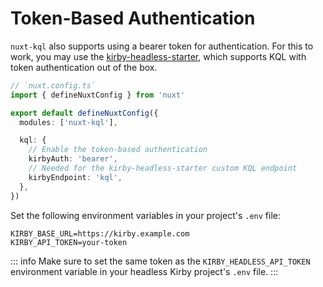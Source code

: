 # Token-Based Authentication

`nuxt-kql` also supports using a bearer token for authentication. For this to work, you may use the [kirby-headless-starter](https://github.com/johannschopplich/kirby-headless-starter), which supports KQL with token authentication out of the box.

```ts
// `nuxt.config.ts`
import { defineNuxtConfig } from 'nuxt'

export default defineNuxtConfig({
  modules: ['nuxt-kql'],

  kql: {
    // Enable the token-based authentication
    kirbyAuth: 'bearer',
    // Needed for the kirby-headless-starter custom KQL endpoint
    kirbyEndpoint: 'kql',
  },
})
```

Set the following environment variables in your project's `.env` file:

```
KIRBY_BASE_URL=https://kirby.example.com
KIRBY_API_TOKEN=your-token
```

::: info
Make sure to set the same token as the `KIRBY_HEADLESS_API_TOKEN` environment variable in your headless Kirby project's `.env` file.
:::
